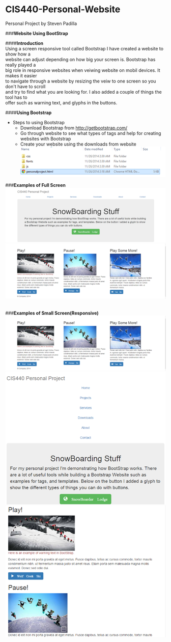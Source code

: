 CIS440-Personal-Website
=======================

Personal Project by Steven Padilla

###**Website Using BootStrap**  

####**Introduction**  
Using a screen responsive tool called Bootstrap I have created a website to show how a    
website can adjust depending on how big your screen is.  Bootstrap has really played a   
big role in responsive websites when veiwing website on mobil devices.  It makes it easier  
to navigate through a website by resizing the veiw to one screen so you don't have to scroll  
and try to find what you are looking for.  I also added a couple of things the tool has to  
offer such as warning text, and glyphs in the buttons.  

####**Using Bootstrap**  

- Steps to using Bootstrap  
  - Download Bootstrap from http://getbootstrap.com/  
  - Go through website to see what types of tags and help for creating websites with Bootstrap  
  - Create your website using the downloads from website  
    ![Boot Strap Ex.](/Pictures/bootstrap.PNG)  
	
###**Examples of Full Screen**  
  ![Website Pictures](/Pictures/web1.PNG)
  ![Website Pictures](/Pictures/web2.PNG)  
<br/>
<br/>
###**Examples of Small Screen(Responsive)**  
  ![Website Pictures](/Pictures/web2.PNG)
  ![Website Pictures](/Pictures/web3.PNG)
  ![Website Pictures](/Pictures/web4.PNG)  
  


